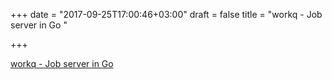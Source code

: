 +++
date = "2017-09-25T17:00:46+03:00"
draft = false
title = "workq - Job server in Go "

+++

<p><a href="https://github.com/iamduo/workq">workq - Job server in Go </a></p>
